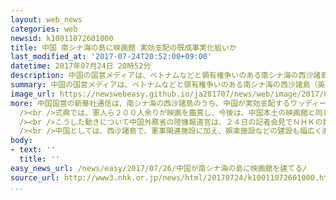 ```yaml
---
layout: web_news
categories: web
newsid: k10011072601000
title: 中国 南シナ海の島に映画館 実効支配の既成事実化狙いか
last_modified_at: '2017-07-24T20:52:00+09:00'
datetime: 2017年07月24日 20時52分
description: 中国の国営メディアは、ベトナムなどと領有権争いのある南シナ海の西沙諸島（英語名・パラセル諸島）の島に、中国の国有企業が映画館を建設したと伝え、中国としては、軍事関連施設に加え、娯楽施設も建設することで実効支配の既成事実化を進める狙いがあると見られます。
summary: 中国の国営メディアは、ベトナムなどと領有権争いのある南シナ海の西沙諸島（英語名・パラセル諸島）の島に、中国の国有企業が映画館を建設したと伝え、中国としては、軍事関連施設に加え、娯楽施設も建設することで実効支配の既成事実化を進める狙いがあると見られます。
image_url: https://newswebeasy.github.io/ja201707/news/web/image/2017/07/26/k10011072601000.jpg
more: 中国国営の新華社通信は、南シナ海の西沙諸島のうち、中国が実効支配するウッディー島に、中国の国有企業が最新設備を備えた映画館を建設し、オープンさせたと２４日までに伝えました。<br
  /><br />式典では、軍人ら２００人余りが映画を鑑賞し、今後は、中国本土の映画館と同じような作品が毎日上映されるとしています。<br /><br />西沙諸島は、中国とベトナム、それに台湾が領有権を主張していますが、実効支配する中国が地対空ミサイル部隊を展開するなど軍事拠点化を進めていると指摘されているうえ、図書館や体育館といった生活に関連する施設も相次いで建設されています。<br
  /><br />こうした動きについて中国外務省の陸慷報道官は、２４日の記者会見でＮＨＫの質問に答え、「日本やほかの国と同様に、中国が自国の領土に映画館を建設することには異論を挟む余地はない」と正当化しています。<br
  /><br />中国としては、西沙諸島で、軍事関連施設に加え、娯楽施設などの建設も幅広く進めることで、実効支配の既成事実を着々と積み重ねていく狙いがあると見られます。
body:
- text: ''
  title: ''
easy_news_url: /news/easy/2017/07/26/中国が南シナ海の島に映画館を建てる/
source_url: http://www3.nhk.or.jp/news/html/20170724/k10011072601000.html
...
```

